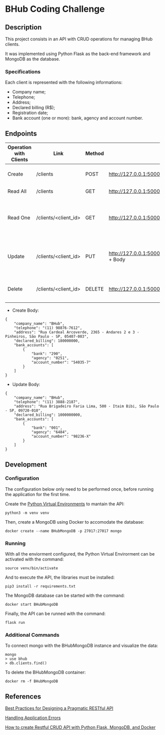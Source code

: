 # BHub Coding Challenge

## Description

This project consists in an API with CRUD operations for managing BHub clients.

It was implemented using Python Flask as the back-end framework and MongoDB as the database.

### Specifications

Each client is represented with the following informations:
- Company name;
- Telephone;
- Address;
- Declared billing (R$);
- Registration date;
- Bank account (one or more): bank, agency and account number.

## Endpoints

| Operation with Clients |   Link   |  Method | Request | Response |
|------------|----------------------|---------|---------|--------------|
| Create     | /clients             |   POST  | http://127.0.0.1:5000/clients + Body | 201 + Client Created  |
| Read All   | /clients             |   GET   | http://127.0.0.1:5000/clients | 200 + List of Clients |
| Read One   | /clients/<client_id> |   GET   | http://127.0.0.1:5000/clients/647352c00a8355f49c039cb3  | 404 If Client Not Found <br> 200 + Client Read | |
| Update     | /clients/<client_id> |   PUT   | http://127.0.0.1:5000/clients/647352c00a8355f49c039cb3 + Body | 404 If Client Not Found <br> 200 Client Updated |
| Delete     | /clients/<client_id> |  DELETE | http://127.0.0.1:5000/clients/647352c00a8355f49c039cb3 | 404 If Client Not Found <br> 201 |

- Create Body:

```
{
    "company_name": "BHub",
    "telephone": "(11) 98876-7612",
    "address": "Rua Cardeal Arcoverde, 2365 - Andares 2 e 3 - Pinheiros, São Paulo - SP, 05407-003",
    "declared_billing": 180000000,
    "bank_accounts": [
        {
            "bank": "290",
            "agency": "0251",
            "account_number": "54035-7"
        }
    ]
}
```
- Update Body:
```
{
    "company_name": "BHub",
    "telephone": "(11) 3888-2187",
    "address": "Rua Brigadeiro Faria Lima, 500 - Itaim Bibi, São Paulo - SP, 09720-010",
    "declared_billing": 1000000000,
    "bank_accounts": [
        {
            "bank": "001",
            "agency": "6484",
            "account_number": "98236-X"
        }
    ]
}
```

## Development

### Configuration

The configuration below only need to be performed once, before running the application for the first time.

Create the [Python Virtual Environments](https://realpython.com/python-virtual-environments-a-primer/) to mantain the API:
```
python3 -m venv venv
```
Then, create a MongoDB using Docker to accomodate the database:
```
docker create --name BHubMongoDB -p 27017:27017 mongo
```

### Running

With all the enviorment configured, the Python Virtual Envirorment can be activated with the command:
```
source venv/bin/activate
```
And to execute the API, the libraries must be installed:
```
pip3 install -r requirements.txt
```
The MongoDB database can be started with the command:
```
docker start BHubMongoDB
```
Finally, the API can be runned with the command:
```
flask run
```

### Additional Commands

To connect mongo with the BHubMongoDB instance and visualize the data:
```
mongo
> use bhub
> db.clients.find()
```

To delete the BHubMongoDB container:
```
docker rm -f BHubMongoDB
```

## References

[Best Practices for Designing a Pragmatic RESTful API](https://www.vinaysahni.com/best-practices-for-a-pragmatic-restful-api#useful-post-responses)

[Handling Application Errors](https://flask.palletsprojects.com/en/2.3.x/errorhandling/)

[How to create Restful CRUD API with Python Flask, MongoDB, and Docker](https://ishmeet1995.medium.com/how-to-create-restful-crud-api-with-python-flask-mongodb-and-docker-8f6ccb73c5bc)